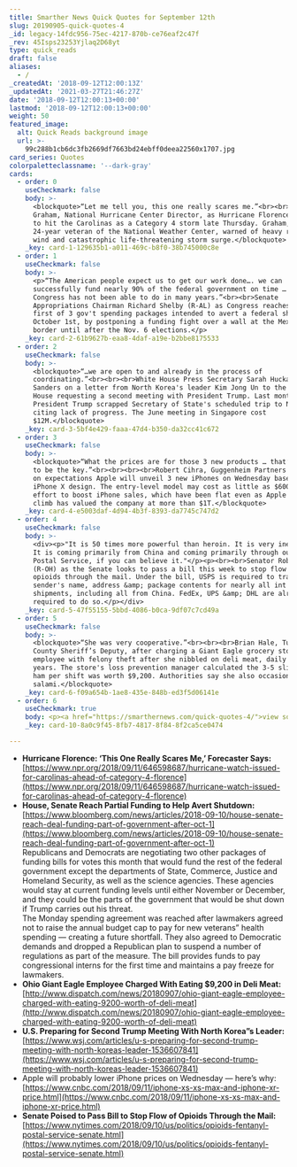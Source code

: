 ```yaml
---
title: Smarther News Quick Quotes for September 12th
slug: 20190905-quick-quotes-4
_id: legacy-14fdc956-75ec-4217-870b-ce76eaf2c47f
_rev: 45Isps23253Yjlaq2D68yt
type: quick_reads
draft: false
aliases:
  - /
_createdAt: '2018-09-12T12:00:13Z'
_updatedAt: '2021-03-27T21:46:27Z'
date: '2018-09-12T12:00:13+00:00'
lastmod: '2018-09-12T12:00:13+00:00'
weight: 50
featured_image:
  alt: Quick Reads background image
  url: >-
    99c288b1cb6dc3fb2669df7663bd24ebff0deea22560x1707.jpg
card_series: Quotes
colorpaletteclassname: '--dark-gray'
cards:
  - order: 0
    useCheckmark: false
    body: >-
      <blockquote>“Let me tell you, this one really scares me.”<br><br><br>Ken
      Graham, National Hurricane Center Director, as Hurricane Florence is set
      to hit the Carolinas as a Category 4 storm late Thursday. Graham, a
      24-year veteran of the National Weather Center, warned of heavy rain, high
      wind and catastrophic life-threatening storm surge.</blockquote>
    _key: card-1-129635b1-a011-469c-b8f0-38b745000c8e
  - order: 1
    useCheckmark: false
    body: >-
      <p>“The American people expect us to get our work done…. we can
      successfully fund nearly 90% of the federal government on time … something
      Congress has not been able to do in many years.”<br><br>Senate
      Appropriations Chairman Richard Shelby (R-AL) as Congress reaches the
      first of 3 gov't spending packages intended to avert a federal shutdown on
      October 1st, by postponing a funding fight over a wall at the Mexico
      border until after the Nov. 6 elections.</p>
    _key: card-2-61b9627b-eaa8-4daf-a19e-b2bbe8175533
  - order: 2
    useCheckmark: false
    body: >-
      <blockquote>“…we are open to and already in the process of
      coordinating.”<br><br><br>White House Press Secretary Sarah Huckabee
      Sanders on a letter from North Korea's leader Kim Jong Un to the White
      House requesting a second meeting with President Trump. Last month,
      President Trump scrapped Secretary of State's scheduled trip to N. Korea
      citing lack of progress. The June meeting in Singapore cost
      $12M.</blockquote>
    _key: card-3-5bf4e429-faaa-47d4-b350-da32cc41c672
  - order: 3
    useCheckmark: false
    body: >-
      <blockquote>“What the prices are for those 3 new products … that’s going
      to be the key.”<br><br><br><br>Robert Cihra, Guggenheim Partners analyst,
      on expectations Apple will unveil 3 new iPhones on Wednesday based on the
      iPhone X design. The entry-level model may cost as little as $600 in an
      effort to boost iPhone sales, which have been flat even as Apple's stock
      climb has valued the company at more than $1T.</blockquote>
    _key: card-4-e5003daf-4d94-4b3f-8393-da7745c747d2
  - order: 4
    useCheckmark: false
    body: >-
      <div><p>"It is 50 times more powerful than heroin. It is very inexpensive.
      It is coming primarily from China and coming primarily through our U.S.
      Postal Service, if you can believe it."</p><p><br><br>Senator Rob Portman
      (R-OH) as the Senate looks to pass a bill this week to stop flow of
      opioids through the mail. Under the bill, USPS is required to track
      sender's name, address &amp; package contents for nearly all int'l mail
      shipments, including all from China. FedEx, UPS &amp; DHL are already
      required to do so.</p></div>
    _key: card-5-47f55155-5bbd-4086-b0ca-9df07c7cd49a
  - order: 5
    useCheckmark: false
    body: >-
      <blockquote>“She was very cooperative.”<br><br><br>Brian Hale, Tuscarawas
      County Sheriff’s Deputy, after charging a Giant Eagle grocery store
      employee with felony theft after she nibbled on deli meat, daily for 8
      years. The store's loss prevention manager calculated the 3-5 slices of
      ham per shift was worth $9,200. Authorities say she also occasionally ate
      salami.</blockquote>
    _key: card-6-f09a654b-1ae8-435e-848b-ed3f5d06141e
  - order: 6
    useCheckmark: true
    body: <p><a href="https://smarthernews.com/quick-quotes-4/">view sources</a></p>
    _key: card-10-8a0c9f45-8fb7-4817-8f84-8f2ca5ce0474

---
```

* **Hurricane Florence: ‘This One Really Scares Me,’ Forecaster Says:**  
[https://www.npr.org/2018/09/11/646598687/hurricane-watch-issued-for-carolinas-ahead-of-category-4-florence](https://www.npr.org/2018/09/11/646598687/hurricane-watch-issued-for-carolinas-ahead-of-category-4-florence)
* **House, Senate Reach Partial Funding to Help Avert Shutdown:**  
[https://www.bloomberg.com/news/articles/2018-09-10/house-senate-reach-deal-funding-part-of-government-after-oct-1](https://www.bloomberg.com/news/articles/2018-09-10/house-senate-reach-deal-funding-part-of-government-after-oct-1)  
Republicans and Democrats are negotiating two other packages of funding bills for votes this month that would fund the rest of the federal government except the departments of State, Commerce, Justice and Homeland Security, as well as the science agencies. These agencies would stay at current funding levels until either November or December, and they could be the parts of the government that would be shut down if Trump carries out his threat.  
The Monday spending agreement was reached after lawmakers agreed not to raise the annual budget cap to pay for new veterans” health spending — creating a future shortfall. They also agreed to Democratic demands and dropped a Republican plan to suspend a number of regulations as part of the measure. The bill provides funds to pay congressional interns for the first time and maintains a pay freeze for lawmakers.
* **Ohio Giant Eagle Employee Charged With Eating $9,200 in Deli Meat:**  
[http://www.dispatch.com/news/20180907/ohio-giant-eagle-employee-charged-with-eating-9200-worth-of-deli-meat](http://www.dispatch.com/news/20180907/ohio-giant-eagle-employee-charged-with-eating-9200-worth-of-deli-meat)
* **U.S. Preparing for Second Trump Meeting With North Korea”s Leader:**  
[https://www.wsj.com/articles/u-s-preparing-for-second-trump-meeting-with-north-koreas-leader-1536607841](https://www.wsj.com/articles/u-s-preparing-for-second-trump-meeting-with-north-koreas-leader-1536607841)
* Apple will probably lower iPhone prices on Wednesday — here’s why:  
[https://www.cnbc.com/2018/09/11/iphone-xs-xs-max-and-iphone-xr-price.html](https://www.cnbc.com/2018/09/11/iphone-xs-xs-max-and-iphone-xr-price.html)
* **Senate Poised to Pass Bill to Stop Flow of Opioids Through the Mail:**  
[https://www.nytimes.com/2018/09/10/us/politics/opioids-fentanyl-postal-service-senate.html](https://www.nytimes.com/2018/09/10/us/politics/opioids-fentanyl-postal-service-senate.html)